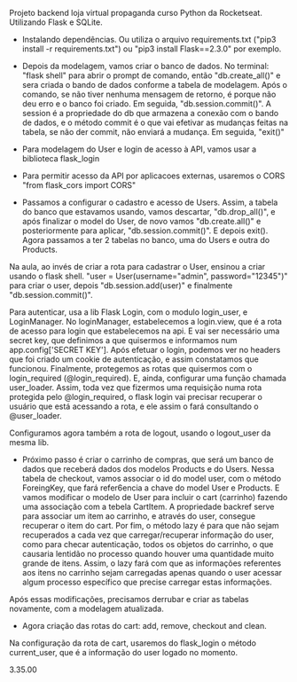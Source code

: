 Projeto backend loja virtual propaganda curso Python da Rocketseat.
Utilizando Flask e SQLite.

- Instalando dependências. Ou utiliza o arquivo requirements.txt ("pip3 install -r requirements.txt") ou "pip3 install Flask==2.3.0" por exemplo.

- Depois da modelagem, vamos criar o banco de dados.
No terminal: "flask shell" para abrir o prompt de comando, então "db.create_all()" e sera criada o bando de dados conforme a tabela de modelagem. Após o comando, se não tiver nenhuma mensagem de retorno, é porque não deu erro e o banco foi criado.
  Em seguida, "db.session.commit()". A session é a propriedade do db que armazena a conexão com o bando de dados, e o método commit é o que vai efetivar as mudanças feitas na tabela, se não der commit, não enviará a mudança.
  Em seguida, "exit()"

- Para modelagem do User e login de acesso à API, vamos usar a biblioteca flask_login

- Para permitir acesso da API por aplicacoes externas, usaremos o CORS "from flask_cors import CORS"

- Passamos a configurar o cadastro e acesso de Users. Assim, a tabela do banco que estavamos usando, vamos descartar, "db.drop_all()", e após finalizar o model do User, de novo vamos "db.create.all()" e posteriormente para aplicar, "db.session.commit()". E depois exit().
Agora passamos a ter 2 tabelas no banco, uma do Users e outra do Products.

Na aula, ao invés de criar a rota para cadastrar o User, ensinou a criar usando o flask shell.
"user = User(username="admin", password="12345")" para criar o user, depois "db.session.add(user)" e finalmente "db.session.commit()".

Para autenticar, usa a lib Flask Login, com o modulo login_user, e LoginManager.
No loginManager, estabelecemos a login.view, que é a rota de acesso para login que estabelecemos na api. E vai ser necessário uma secret key, que definimos a que quisermos e informamos num app.config['SECRET KEY'].
Após efetuar o login, podemos ver no headers que foi criado um cookie de autenticação, e assim constatamos que funcionou.
Finalmente, protegemos as rotas que quisermos com o login_required (@login_required).
E, ainda, configurar uma função chamada user_loader. Assim, toda vez que fizermos uma requisição numa rota protegida pelo @login_required, o flask login vai precisar recuperar o usuário que está acessando a rota, e ele assim o fará consultando o @user_loader.

Configuramos agora também a rota de logout, usando o logout_user da mesma lib.

- Próximo passo é criar o carrinho de compras, que será um banco de dados que receberá dados dos modelos Products e do Users.
Nessa tabela de checkout, vamos associar o id do model user, com o método ForeingKey, que fará refer6encia a chave do model User e Products.
E vamos modificar o modelo de User para incluir o cart (carrinho) fazendo uma associação com a tebela CartItem.
A propriedade backref serve para associar um item ao carrinho, e através do user, consegue recuperar o item do cart.
Por fim, o método lazy é para que não sejam recuperados a cada vez que carregar/recuperar informação do user, como para checar autenticação, todos os objetos do carrinho, o que causaria lentidão no processo quando houver uma quantidade muito grande de itens. Assim, o lazy fará com que as informações referentes aos itens no carrinho sejam carregadas apenas quando o user acessar algum processo específico que precise carregar estas informações.

Após essas modificações, precisamos derrubar e criar as tabelas novamente, com a modelagem atualizada.

- Agora criação das rotas do cart: add, remove, checkout and clean.

Na configuração da rota de cart, usaremos do flask_login o método current_user, que é a informação do user logado no momento.



3.35.00